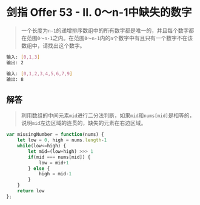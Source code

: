# 剑指 Offer 53 - II. 0～n-1中缺失的数字
> 一个长度为`n-1`的递增排序数组中的所有数字都是唯一的，并且每个数字都在范围`0～n-1`之内。在范围`0～n-1`内的`n`个数字中有且只有一个数字不在该数组中，请找出这个数字。

```bash
输入: [0,1,3]
输出: 2

输入: [0,1,2,3,4,5,6,7,9]
输出: 8
```

## 解答
> 利用数组的中间元素`mid`进行二分法判断，如果`mid`和`nums[mid]`是相等的，说明`mid`左边区域的连贯的，缺失的元素在右边区域。

```js
var missingNumber = function(nums) {
    let low = 0, high = nums.length-1
    while(low<=high) {
        let mid=(low+high) >>> 1
        if(mid === nums[mid]) {
            low = mid+1
        } else {
            high = mid-1
        }
    }
    return low
};
```